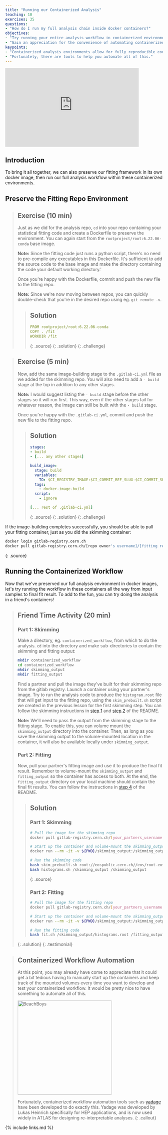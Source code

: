 ```yaml
---
title: "Running our Containerized Analysis"
teaching: 10
exercises: 35
questions:
- "How do I run my full analysis chain inside docker containers?"
objectives:
- "Try running your entire analysis workflow in containerized environments."
- "Gain an appreciation for the convenience of automating containerized workflows."
keypoints:
- "Containerized analysis environments allow for fully reproducible code testing and development, with the convenience of working on your local machine."
- "Fortunately, there are tools to help you automate all of this."
---
```

<iframe width="427" height="251" src="https://www.youtube.com/embed/SMyI7vz0EAY?list=PLKZ9c4ONm-VnqD5oN2_8tXO0Yb1H_s0sj" frameborder="0" allow="accelerometer; autoplay; encrypted-media; gyroscope; picture-in-picture" allowfullscreen></iframe>

## Introduction

To bring it all together, we can also preserve our fitting framework in its own docker image, then run our full analysis workflow within these containerized environments.

## Preserve the Fitting Repo Environment

> ## Exercise (10 min)
> Just as we did for the analysis repo, `cd` into your repo containing your statistical fitting code and create a Dockerfile to preserve the environment. You can again start from the `rootproject/root:6.22.06-conda` base image.
>
> **Note:** Since the fitting code just runs a python script, there's no need to pre-compile any executables in this Dockerfile. It's sufficient to add the source code to the base image and make the directory containing the code your default working directory.'
>
> Once you're happy with the Dockerfile, commit and push the new file to the fitting repo.
>
> **Note:** Since we're now moving between repos, you can quickly double-check that you're in the desired repo using eg. `git remote -v`.
> > ## Solution
> > ~~~yaml
> > FROM rootproject/root:6.22.06-conda
> > COPY . /fit
> > WORKDIR /fit
> > ~~~
> > {: .source}
> {: .solution}
{: .challenge}

> ## Exercise (5 min)
> Now, add the same image-building stage to the `.gitlab-ci.yml` file as we added for the skimming repo. You will also need to add a `- build` stage at the top in addition to any other stages.
>
> **Note:** I would suggest listing the `- build` stage before the other stages so it will run first. This way, even if the other stages fail for whatever reason, the image can still be built with the `- build` stage.
>
> Once you're happy with the `.gitlab-ci.yml`, commit and push the new file to the fitting repo.
> > ## Solution
> > ~~~yaml
> > stages:
> > - build
> > - [... any other stages]
> >
> > build_image:
> >   stage: build
> >   variables:
> >     TO: $CI_REGISTRY_IMAGE:$CI_COMMIT_REF_SLUG-$CI_COMMIT_SHORT_SHA
> >   tags:
> >     - docker-image-build
> >   script:
> >     - ignore
> >
> > [... rest of .gitlab-ci.yml]
> > ~~~
> > {: .source}
> {: .solution}
{: .challenge}

If the image-building completes successfully, you should be able to pull your fitting container, just as you did the skimming container:

~~~bash
docker login gitlab-registry.cern.ch
docker pull gitlab-registry.cern.ch/[repo owner's username]/[fitting repo name]:[branch name]-[shortened commit sha]
~~~
{: .source}

## Running the Containerized Workflow

Now that we've preserved our full analysis environment in docker images, let's try running the workflow in these containers all the way from input samples to final fit result. To add to the fun, you can try doing the analysis in a friend's containers!

> ## Friend Time Activity (20 min)
>
> ### Part 1: Skimming
> Make a directory, eg. `containerized_workflow`, from which to do the analysis. `cd` into the directory and make sub-directories to contain the skimming and fitting output:
>
> ~~~bash
> mkdir containerized_workflow
> cd containerized_workflow
> mkdir skimming_output
> mkdir fitting_output
> ~~~
>
> Find a partner and pull the image they've built for their skimming repo from the gitlab registry. Launch a container using your partner's image. Try to run the analysis code to produce the `histogram.root` file that will get input to the fitting repo, using the `skim_prebuilt.sh` script we created in the previous lesson for the first skimming step. You can follow the skimming instructions in [step 1](https://gitlab.cern.ch/awesome-workshop/awesome-analysis-eventselection-stage2/blob/master/README.md#step-1-skimming) and [step 2](https://gitlab.cern.ch/awesome-workshop/awesome-analysis-eventselection-stage2/blob/master/README.md#step-2-histograms) of the README.
>
> **Note:** We'll need to pass the output from the skimming stage to the fitting stage. To enable this, you can volume mount the `skimming_output` directory into the container. Then, as long as you save the skimming output to the volume-mounted location in the container, it will also be available locally under `skimming_output`.
>
> ### Part 2: Fitting
> Now, pull your partner's fitting image and use it to produce the final fit result. Remember to volume-mount the `skimming_output` and `fitting_output` so the container has access to both. At the end, the `fitting_output` directory on your local machine should contain the final fit results. You can follow the instructions in [step 4](https://gitlab.cern.ch/awesome-workshop/awesome-analysis-eventselection-stage2/blob/master/README.md#step-4-fit) of the README.
>
> > ## Solution
> > ### Part 1:  Skimming
> > ~~~bash
> > # Pull the image for the skimming repo
> > docker pull gitlab-registry.cern.ch/[your_partners_username]/[skimming repo name]:[branch name]-[shortened commit SHA]
> >
> > # Start up the container and volume-mount the skimming_output directory into it
> > docker run --rm -it -v ${PWD}/skimming_output:/skimming_output gitlab-registry.cern.ch/[your_partners_username]/[skimming repo name]:[branch name]-[shortened commit SHA] /bin/bash
> >
> > # Run the skimming code
> > bash skim_prebuilt.sh root://eospublic.cern.ch//eos/root-eos/HiggsTauTauReduced/ /skimming_output
> > bash histograms.sh /skimming_output /skimming_output
> > ~~~
> > {: .source}
> >
> > ### Part 2: Fitting
> > ~~~bash
> > # Pull the image for the fitting repo
> > docker pull gitlab-registry.cern.ch/[your_partners_username]/[fitting repo name]:[branch name]-[shortened commit SHA]
> >
> > # Start up the container and volume-mount the skimming_output and fitting_output directories into it
> > docker run --rm -it -v ${PWD}/skimming_output:/skimming_output -v ${PWD}/fitting_output:/fitting_output gitlab-registry.cern.ch/[your_partners_username]/[fitting repo name]:[branch name]-[shortened commit SHA] /bin/bash
> >
> > # Run the fitting code
> > bash fit.sh /skimming_output/histograms.root /fitting_output
> > ~~~
> {: .solution}
{: .testimonial}

> ## Containerized Workflow Automation
> At this point, you may already have come to appreciate that it could get a bit tedious having to manually start up the containers and keep track of the mounted volumes every time you want to develop and test your containerized workflow. It would be pretty nice to have something to automate all of this.
>
> <img src="../fig/BeachBoys.png" alt="BeachBoys" style="width:300px">
>
> Fortunately, containerized workflow automation tools such as [yadage](https://yadage.github.io/tutorial/) have been developed to do exactly this. Yadage was developed by Lukas Heinrich specifically for HEP applications, and is now used widely in ATLAS for designing re-interpretable analyses.
{: .callout}

{% include links.md %}

